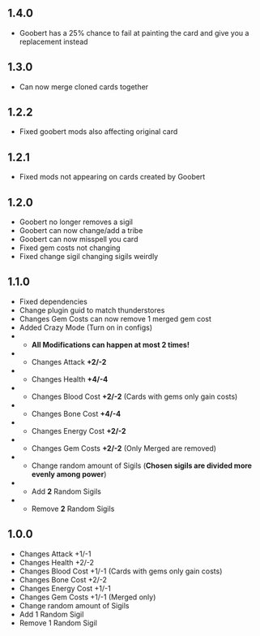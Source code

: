 ## 1.4.0
- Goobert has a 25% chance to fail at painting the card and give you a replacement instead

## 1.3.0
- Can now merge cloned cards together

## 1.2.2
- Fixed goobert mods also affecting original card

## 1.2.1
- Fixed mods not appearing on cards created by Goobert

## 1.2.0
- Goobert no longer removes a sigil
- Goobert can now change/add a tribe
- Goobert can now misspell you card
- Fixed gem costs not changing
- Fixed change sigil changing sigils weirdly

## 1.1.0
- Fixed dependencies
- Change plugin guid to match thunderstores
- Changes Gem Costs can now remove 1 merged gem cost
- Added Crazy Mode (Turn on in configs)
- - **All Modifications can happen at most 2 times!**
- - Changes Attack **+2/-2**
- - Changes Health **+4/-4**
- - Changes Blood Cost **+2/-2** (Cards with gems only gain costs)
- - Changes Bone Cost **+4/-4**
- - Changes Energy Cost **+2/-2**
- - Changes Gem Costs **+2/-2** (Only Merged are removed)
- - Change random amount of Sigils (**Chosen sigils are divided more evenly among power**)
- - Add **2** Random Sigils
- - Remove **2** Random Sigils

## 1.0.0
- Changes Attack +1/-1
- Changes Health +2/-2
- Changes Blood Cost +1/-1 (Cards with gems only gain costs)
- Changes Bone Cost +2/-2
- Changes Energy Cost +1/-1
- Changes Gem Costs +1/-1 (Merged only)
- Change random amount of Sigils
- Add 1 Random Sigil
- Remove 1 Random Sigil